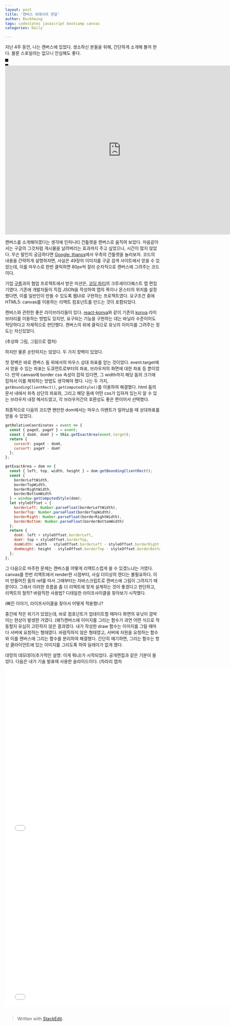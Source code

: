 ```yaml
---
layout: post
title: '캔버스 위에서의 한달'
author: Rockheung
tags: codestates javascript bootcamp canvas
categories: Daily

---
```

지난 4주 동안, 나는 캔버스에 있었다. 생소하신 분들을 위해, 간단하게 소개해 볼까 한다. 물론 스포일러는 없으니 안심해도 좋다.

<div>
<canvas id="root" height='160px' width='160px' style="border-style: dashed; border-width:5px;"></canvas>
<script>const imgSize=80;const canvasRatio=2;const framerate=15;const moveXoffset=0;let canvas=document.querySelector("#root");let ctx=canvas.getContext('2d');var handIdle=new  Image();handIdle.src='https://rockheung.github.io/thanos-finger-snap-clone/thanos_idle.png';handIdle.onload=()=>{ctx.drawImage(handIdle,0,0,handIdle.width*canvasRatio, handIdle.height*canvasRatio);};handIdle.onerror=(e)=>console.log(e);let isRunning=true;const renderSnap=()=>{let handSnap=new  Image();handSnap.src='https://rockheung.github.io/thanos-finger-snap-clone/thanos_snap.png';handSnap.onload=()=>{if  (isRunning){renderFrame(0,handSnap);}}};const renderFrame=(i,img)=>{if  (i>img.width/imgSize-1){ctx.clearRect(0,0,imgSize*canvasRatio,imgSize*canvasRatio); ctx.drawImage(handIdle,0,0,handIdle.width*canvasRatio,handIdle.height*canvasRatio);isRunning=true;return;}isRunning=false;ctx.clearRect(0,0,imgSize*canvasRatio,imgSize*canvasRatio);ctx.drawImage(img,i*(imgSize+moveXoffset),0,imgSize,imgSize,0,0,imgSize*canvasRatio,80*canvasRatio);setTimeout(()=>renderFrame(i+1,img),1000/framerate);};canvas.onclick=renderSnap;</script>
</div>

<iframe src="https://stackblitz.com/edit/thanos-finger-snap-clone?embed=1&file=index.js&view=editor" width="752" height="548" scrolling="no" frameborder="0" webkitallowfullscreen mozallowfullscreen allowfullscreen></iframe>

캔버스를 소개해야겠다는 생각에 인피니티 건틀렛을 캔버스로 움직여 보았다. 마음같아서는 구글의 그것처럼 게시물을 날려버리는 효과까지 주고 싶었으나, 시간이 많지 않았다. 무슨 말인지 궁금하다면 [Google: thanos](https://www.google.com/search?q=thanos&oq=thanos&aqs=chrome.0.69i59j69i60l3j0l2.1193j0j9&sourceid=chrome&ie=UTF-8)에서 우측의 건틀렛을 눌러보자. 코드의 내용을 간략하게 설명하자면, 사실은 49장의 이미지를 구글 검색 사이트에서 얻을 수 있었는데, 이를 마우스로 한번 클릭하면 80px씩 잘라 순차적으로 캔버스에 그려주는 코드이다. 

기업 [구름](https://www.goorm.io/)과의 협업 프로젝트에서 받은 미션은, [코딩 파티](https://codingparty.goorm.io/)의 크루세이더퀘스트 맵 편집기였다. 기존에 개발자들이 직접 JSON을 작성하여 맵의 폭이나 몬스터의 위치를 설정했다면, 이를 일반인이 만들 수 있도록 웹UI로 구현하는 프로젝트였다. 요구조건 중에 HTML5: canvas를 이용하는 리액트 컴포넌트를 만드는 것이 포함되었다.

캔버스와 관련한 좋은 라이브러리들이 있다. [react-konva](https://github.com/konvajs/react-konva)와 같이 기존의 [konva](https://konvajs.org/) 라이브러리를 이용하는 방법도 있지만, 요구되는 기능을 구현하는 데는 바닐라 수준이어도 적당하다고 자체적으로 판단했다. 캔버스의 위에 클릭으로 유닛의 이미지를 그려주는 정도는 자신있었다.


(추상화 그림, 그림으로 캡처)

하지만 물론 순탄하지는 않았다. 두 가지 장벽이 있었다.

첫 장벽은 바로 캔버스 돔 위에서의 마우스 상대 좌표를 얻는 것이었다. event.target에서 얻을 수 있는 좌표는 도큐먼트로부터의 좌표, 브라우저의 화면에 대한 좌표 등 뿐이었다. 만약 canvas에 border css 속성이 잡혀 있다면, 그  width까지 해당 돔의 크기에 잡혀서 이를 제외하는 방법도 생각해야 했다. 나는 두 가지, `getBoundingClientRect()`, `getComputedStyle()`를 이용하여 해결했다. html 돔의 문서 내에서 좌측 상단의 좌표와, 그리고 해당 돔에 어떤 css가 입혀져 있는지 알 수 있는 브라우저 내장 메서드였고, 각 브라우저간의 호환성도 좋은 편이어서 선택했다.

최종적으로 다음의 코드면 왠만한 dom에서는 마우스 이벤트가 일어났을 때 상대좌표를 얻을 수 있었다.


```javascript
getRelativeCoordinates = event => {
  const { pageX, pageY } = event;
  const { domX, domY } = this.getExactArea(event.target);
  return {
    cursorX: pageX - domX,
    cursorY: pageY - domY
  };
};

getExactArea = dom => {
  const { left, top, width, height } = dom.getBoundingClientRect();
  const {
    borderLeftWidth,
    borderTopWidth,
    borderRightWidth,
    borderBottomWidth
  } = window.getComputedStyle(dom);
  let styleOffset = {
    borderLeft: Number.parseFloat(borderLeftWidth),
    borderTop: Number.parseFloat(borderTopWidth),
    borderRight: Number.parseFloat(borderRightWidth),
    borderBottom: Number.parseFloat(borderBottomWidth)
  };
  return {
    domX: left + styleOffset.borderLeft,
    domY: top + styleOffset.borderTop,
    domWidth: width - styleOffset.borderLeft - styleOffset.borderRight,
    domHeight: height - styleOffset.borderTop - styleOffset.borderBottom
  };
};
```

그 다음으로 마주한 문제는 캔버스를 어떻게 리액트스럽게 쓸 수 있겠느냐는 거였다. canvas를 한번 리액트에서 render한 시점부터, 사실 더이상의 렌더는 불필요하다. 이미 만들어진 돔의  ref를 따서 그때부터는 자바스크립트로 캔버스에 그림이 그려지기 때문이다. 그래서 이러한 흐름을 좀 더 리액트에 맞게 설계하는 것이 좋겠다고 판단하고, 리액트의 철학? 바람직한 사용법? 디테일한 라이프사이클을 찾아보기 시작했다.

(빠진 이야기, 라이프사이클을 찾아서 어떻게 적용했나?

중간에 작은 위기가 있었는데, 바로 컴포넌트가 업데이트할 때마다 화면의 유닛이 깜박이는 현상이 발생한 거였다. (왜?)캔버스에 이미지를 그리는 함수가 과연 어떤 식으로 작동할지 유심히 고민하지 않은 결과였다. 내가 작성한 draw 함수는 이미지를 그릴 때마다 서버에 요청하는 형태였다. 바람직하지 않은 형태였고, 서버에 자원을 요청하는 함수와 이를 캔버스에 그리는 함수를 분리하여 해결했다. 간단히 얘기하면, 그리는 함수는 항상 클라이언트에 있는 이미지를 그리도록 하여 딜레이가 없게 했다. 

대망의 데모데이(추가적인 설명: 이게 뭐냐)가 시작되었다. 공개면접과 같은 기분이 들었다. 다음은 내가 기술 발표때 사용한 슬라이드이다. (차라리 캡처

<iframe src="//slides.com/kang10019/goorm-x-codestates/embed?style=light" width="752" height="548" scrolling="no" frameborder="0" webkitallowfullscreen mozallowfullscreen allowfullscreen></iframe>


<br>
<iframe src="//slides.com/rockheung/canvasonreact/embed?style=light" width="752" height="548" scrolling="no" frameborder="0" webkitallowfullscreen mozallowfullscreen allowfullscreen></iframe>

<br>


<br>



> Written with [StackEdit](https://stackedit.io/).



